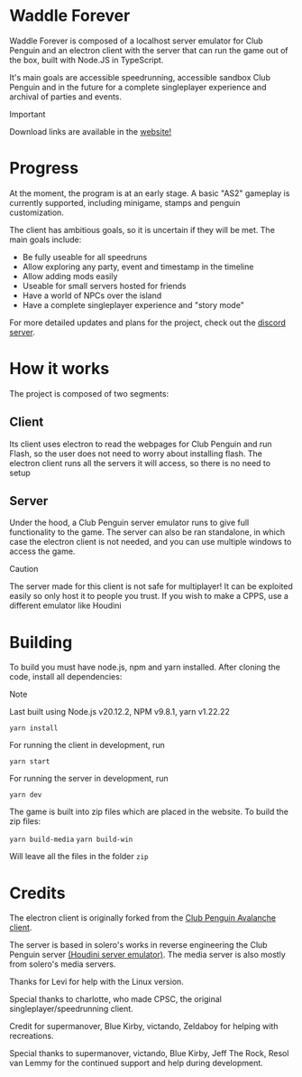# Waddle Forever

Waddle Forever is composed of a localhost server emulator for Club Penguin and an electron client with the server that can run the game out of the box, built with Node.JS in TypeScript.

It's main goals are accessible speedrunning, accessible sandbox Club Penguin and in the future for a complete singleplayer experience and archival of parties and events.

> [!IMPORTANT]  
> Download links are available in the [website!](https://waddleforever.com/)

# Progress

At the moment, the program is at an early stage. A basic "AS2" gameplay is currently supported, including minigame, stamps and penguin customization.

The client has ambitious goals, so it is uncertain if they will be met. The main goals include:

* Be fully useable for all speedruns
* Allow exploring any party, event and timestamp in the timeline
* Allow adding mods easily
* Useable for small servers hosted for friends
* Have a world of NPCs over the island
* Have a complete singleplayer experience and "story mode"

For more detailed updates and plans for the project, check out the [discord server](https://discord.gg/URHXm3cFv5).

# How it works

The project is composed of two segments:

## Client

Its client uses electron to read the webpages for Club Penguin and run Flash, so the user does not need to worry about installing flash. The electron client runs all the servers it will access, so there is no need to setup

## Server

Under the hood, a Club Penguin server emulator runs to give full functionality to the game. The server can also be ran standalone, in which case the electron client is not needed, and you can use multiple windows to access the game.

> [!CAUTION]
> The server made for this client is not safe for multiplayer! It can be exploited easily so only host it to people you trust.
> If you wish to make a CPPS, use a different emulator like Houdini

# Building

To build you must have node.js, npm and yarn installed. After cloning the code, install all dependencies:

> [!NOTE]  
> Last built using Node.js v20.12.2, NPM v9.8.1, yarn v1.22.22

```yarn install```

For running the client in development, run

```yarn start```

For running the server in development, run

```yarn dev```

The game is built into zip files which are placed in the website. To build the zip files:

```yarn build-media```
```yarn build-win```

Will leave all the files in the folder `zip`

# Credits

The electron client is originally forked from the [Club Penguin Avalanche client](https://github.com/Club-Penguin-Avalanche/CPA-Client).

The server is based in solero's works in reverse engineering the Club Penguin server [(Houdini server emulator)](https://github.com/solero/houdini). The media server is also mostly from solero's media servers.

Thanks for Levi for help with the Linux version.

Special thanks to charlotte, who made CPSC, the original singleplayer/speedrunning client.

Credit for supermanover, Blue Kirby, victando, Zeldaboy for helping with recreations.

Special thanks to supermanover, victando, Blue Kirby, Jeff The Rock, Resol van Lemmy for the continued support and help during development.
